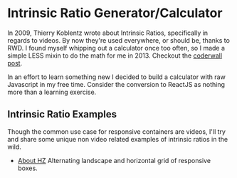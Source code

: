# Intrinsic Ratio Generator/Calculator

In 2009, Thierry Koblentz wrote about Intrinsic Ratios, specifically in regards to videos. By now they're used everywhere, or should be, thanks to RWD. I found myself whipping out a calculator once too often, so I made a simple LESS mixin to do the math for me in 2013. Checkout the [coderwall post](https://coderwall.com/p/jn8xlw).

In an effort to learn something new I decided to build a calculator with raw Javascript in my free time. Consider the conversion to ReactJS as nothing more than a learning exercise.

## Intrinsic Ratio Examples

Though the common use case for responsive containers are videos, I'll try and share some unique non video related examples of intrinsic ratios in the wild.

- [About HZ](www.hzdg.com/about/) Alternating landscape and horizontal grid of responsive boxes.
